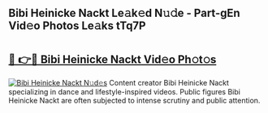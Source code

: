 ## Bibi Heinicke Nackt Le𝚊k𝚎d N𝚞𝚍e - Part-gEn Vid𝚎o Photos Le𝚊ks tTq7P

# <h2><a href="http://fb75kd.evod.top/?m=Bibi+Heinicke+Nackt">🔗 👉🔴 Bibi Heinicke Nackt Vid𝚎o Ph𝚘t𝚘s</a></h2>

[![Bibi Heinicke Nackt N𝚞d𝚎s](https://i.imgur.com/8V9OHl7.gif)](http://fb75kd.evod.top/?m=Bibi+Heinicke+Nackt)
Content creator Bibi Heinicke Nackt specializing in dance and lifestyle-inspired videos. Public figures Bibi Heinicke Nackt are often subjected to intense scrutiny and public attention. 
